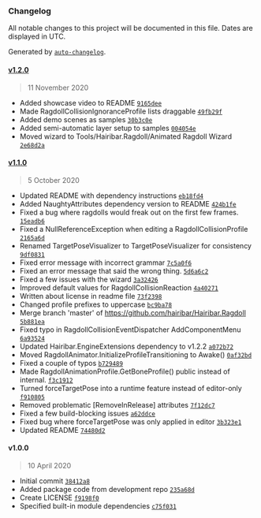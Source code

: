 ### Changelog

All notable changes to this project will be documented in this file. Dates are displayed in UTC.

Generated by [`auto-changelog`](https://github.com/CookPete/auto-changelog).

#### [v1.2.0](https://github.com/hairibar/Hairibar.Ragdoll/compare/v1.1.0...v1.2.0)

> 11 November 2020

- Added showcase video to README [`9165dee`](https://github.com/hairibar/Hairibar.Ragdoll/commit/9165dee86b9be518c8f48735b511ab4ad30895df)
- Made RagdollCollisionIgnoranceProfile lists draggable [`49fb29f`](https://github.com/hairibar/Hairibar.Ragdoll/commit/49fb29ff39fcd62b2a93c2a6b44a939ca4fc80d3)
- Added demo scenes as samples [`30b3c0e`](https://github.com/hairibar/Hairibar.Ragdoll/commit/30b3c0eab61d8ffeaecc88df5faa8af01dce671e)
- Added semi-automatic layer setup to samples [`004054e`](https://github.com/hairibar/Hairibar.Ragdoll/commit/004054ec5922350c023017cfefde89a39fbb3e66)
- Moved wizard to Tools/Hairibar.Ragdoll/Animated Ragdoll Wizard [`2e68d2a`](https://github.com/hairibar/Hairibar.Ragdoll/commit/2e68d2a6db47749231c50b26e92b8f0e7c0c0623)

#### [v1.1.0](https://github.com/hairibar/Hairibar.Ragdoll/compare/v1.0.0...v1.1.0)

> 5 October 2020

- Updated README with dependency instructions [`eb18fd4`](https://github.com/hairibar/Hairibar.Ragdoll/commit/eb18fd4124b4429ce14e6c0721a35dc6748da4df)
- Added NaughtyAttributes dependency version to README [`424b1fe`](https://github.com/hairibar/Hairibar.Ragdoll/commit/424b1fe731f097ca84c20878d511bd22a99f9fc1)
- Fixed a bug where ragdolls would freak out on the first few frames. [`15eadb6`](https://github.com/hairibar/Hairibar.Ragdoll/commit/15eadb67c31ceee5f611c02f86b5bfbf2cfa2e69)
- Fixed a NullReferenceException when editing a RagdollCollisionProfile [`2165a6d`](https://github.com/hairibar/Hairibar.Ragdoll/commit/2165a6d98a82da684afe48f8a7e7d2731bf8af3d)
- Renamed TargetPoseVisualizer to TargetPoseVisualizer for consistency [`9df0831`](https://github.com/hairibar/Hairibar.Ragdoll/commit/9df083120d8440c24bc6b42100fc9638a5ac4b10)
- Fixed error message with incorrect grammar [`7c5a0f6`](https://github.com/hairibar/Hairibar.Ragdoll/commit/7c5a0f63c2c7212f1c162abb838499ab5892fc11)
- Fixed an error message that said the wrong thing. [`5d6a6c2`](https://github.com/hairibar/Hairibar.Ragdoll/commit/5d6a6c22d83195dbae27e5bd4b5bf4e2e64e568e)
- Fixed a few issues with the wizard [`3a32426`](https://github.com/hairibar/Hairibar.Ragdoll/commit/3a324262291725822dce4c3c2e4737d4689a2b28)
- Improved default values for RagdollCollisionReaction [`4a40271`](https://github.com/hairibar/Hairibar.Ragdoll/commit/4a402712b2015f8e622c7a49c96bd58999406692)
- Written about license in readme file [`73f2398`](https://github.com/hairibar/Hairibar.Ragdoll/commit/73f23985f9ad0e8bbdd7a7362546937653eb25a0)
- Changed profile prefixes to uppercase [`bc9ba78`](https://github.com/hairibar/Hairibar.Ragdoll/commit/bc9ba780d40d3f9a6115d0c0c9840d3a1bf94b52)
- Merge branch 'master' of https://github.com/hairibar/Hairibar.Ragdoll [`5b881ea`](https://github.com/hairibar/Hairibar.Ragdoll/commit/5b881eaa0c792d07860e93a39e62a211920787fc)
- Fixed typo in RagdollCollisionEventDispatcher AddComponentMenu [`6a93524`](https://github.com/hairibar/Hairibar.Ragdoll/commit/6a935248af4012f6b8c4318e341281512883d776)
- Updated Hairibar.EngineExtensions dependency to v1.2.2 [`a072b72`](https://github.com/hairibar/Hairibar.Ragdoll/commit/a072b72070149edd4539d817a1916f67312836c0)
- Moved RagdollAnimator.InitializeProfileTransitioning to Awake() [`0af32bd`](https://github.com/hairibar/Hairibar.Ragdoll/commit/0af32bd96599ecae624fcad4dbf264e6325b5240)
- Fixed a couple of typos [`b729489`](https://github.com/hairibar/Hairibar.Ragdoll/commit/b7294893a96df18e79cf6d1776875b2b758980a1)
- Made RagdollAnimationProfile.GetBoneProfile() public instead of internal. [`f3c1912`](https://github.com/hairibar/Hairibar.Ragdoll/commit/f3c191237e292b04f845c524a89e92a56ffbdef3)
- Turned forceTargetPose into a runtime feature instead of editor-only [`f910805`](https://github.com/hairibar/Hairibar.Ragdoll/commit/f91080552156553af53e4cf723721ca84aa25e20)
- Removed problematic [RemoveInRelease] attributes [`7f12dc7`](https://github.com/hairibar/Hairibar.Ragdoll/commit/7f12dc7112faaf7f5a94eec3213cfc9d35eb352e)
- Fixed a few build-blocking issues [`a62ddce`](https://github.com/hairibar/Hairibar.Ragdoll/commit/a62ddce74a93c745c7ae95759510d1333929ea17)
- Fixed bug where forceTargetPose was only applied in editor [`3b323e1`](https://github.com/hairibar/Hairibar.Ragdoll/commit/3b323e19be493fbe897de6b99a3073c9260e0499)
- Updated README [`74480d2`](https://github.com/hairibar/Hairibar.Ragdoll/commit/74480d2cf230f397f6d4d3030a4880cb679df20a)

#### v1.0.0

> 10 April 2020

- Initial commit [`38412a8`](https://github.com/hairibar/Hairibar.Ragdoll/commit/38412a8183794f732a7d8f96d2a3d137bcec0cea)
- Added package code from development repo [`235a68d`](https://github.com/hairibar/Hairibar.Ragdoll/commit/235a68d61dc3511b470907b1907f89a802ac04d5)
- Create LICENSE [`f9198f0`](https://github.com/hairibar/Hairibar.Ragdoll/commit/f9198f0da31f5d46d5e2acd7dac3b2f78bd3c544)
- Specified built-in module dependencies [`c75f031`](https://github.com/hairibar/Hairibar.Ragdoll/commit/c75f0316327e15c64072504e7344388c10be02f2)
